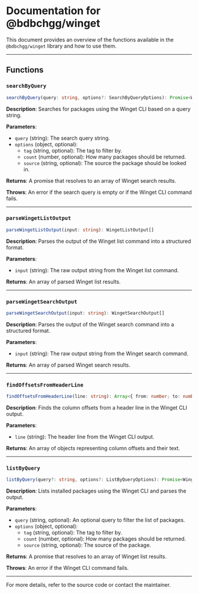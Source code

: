 # Documentation for @bdbchgg/winget

This document provides an overview of the functions available in the `@bdbchgg/winget` library and how to use them.

---

## Functions

### `searchByQuery`

```typescript
searchByQuery(query: string, options?: SearchByQueryOptions): Promise<WingetSearchOutput[]>
```

**Description**: Searches for packages using the Winget CLI based on a query string.

**Parameters**:

- `query` (string): The search query string.
- `options` (object, optional):
  - `tag` (string, optional): The tag to filter by.
  - `count` (number, optional): How many packages should be returned.
  - `source` (string, optional): The source the package should be looked in.

**Returns**: A promise that resolves to an array of Winget search results.

**Throws**: An error if the search query is empty or if the Winget CLI command fails.

---

### `parseWingetListOutput`

```typescript
parseWingetListOutput(input: string): WingetListOutput[]
```

**Description**: Parses the output of the Winget list command into a structured format.

**Parameters**:

- `input` (string): The raw output string from the Winget list command.

**Returns**: An array of parsed Winget list results.

---

### `parseWingetSearchOutput`

```typescript
parseWingetSearchOutput(input: string): WingetSearchOutput[]
```

**Description**: Parses the output of the Winget search command into a structured format.

**Parameters**:

- `input` (string): The raw output string from the Winget search command.

**Returns**: An array of parsed Winget search results.

---

### `findOffsetsFromHeaderLine`

```typescript
findOffsetsFromHeaderLine(line: string): Array<{ from: number; to: number; end: number; text: string }>
```

**Description**: Finds the column offsets from a header line in the Winget CLI output.

**Parameters**:

- `line` (string): The header line from the Winget CLI output.

**Returns**: An array of objects representing column offsets and their text.

---

### `listByQuery`

```typescript
listByQuery(query?: string, options?: ListByQueryOptions): Promise<WingetListOutput[]>
```

**Description**: Lists installed packages using the Winget CLI and parses the output.

**Parameters**:

- `query` (string, optional): An optional query to filter the list of packages.
- `options` (object, optional):
  - `tag` (string, optional): The tag to filter by.
  - `count` (number, optional): How many packages should be returned.
  - `source` (string, optional): The source of the package.

**Returns**: A promise that resolves to an array of Winget list results.

**Throws**: An error if the Winget CLI command fails.

---

For more details, refer to the source code or contact the maintainer.
